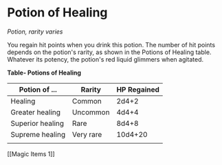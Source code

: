 # Potion of Healing

*Potion, rarity varies*

You regain hit points when you drink this potion. The number of hit points depends on the potion's rarity, as shown in the Potions of Healing table. Whatever its potency, the potion's red liquid glimmers when agitated.

**Table- Potions of Healing**

| Potion of ...    | Rarity    | HP Regained |
|------------------|-----------|-------------|
| Healing          | Common    | 2d4+2       |
| Greater healing  | Uncommon  | 4d4+4       |
| Superior healing | Rare      | 8d4+8       |
| Supreme healing  | Very rare | 10d4+20     |
|                  |           |             |


[[Magic Items 1]]